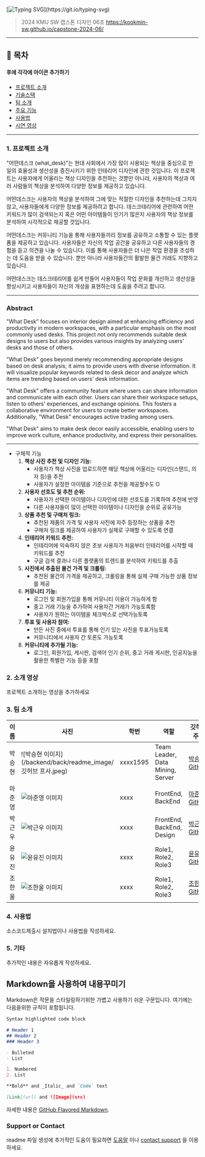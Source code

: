 [![Typing SVG](https://readme-typing-svg.demolab.com?font=Fira+Code&pause=1000&color=A16D07&random=false&width=435&lines=%EC%9D%B4+%EC%B1%85%EC%83%81+%EC%96%B4%EB%96%A4%EB%8D%B0%3F+++%EC%96%B4%EB%96%A4%EB%8D%B0%EC%8A%A4%ED%81%AC(what_desk))](https://git.io/typing-svg)

> 2024 KMU SW 캡스톤 디자인 06조
> https://kookmin-sw.github.io/capstone-2024-06/

---

## 📔 목차

#### 후에 각각에 아이콘 추가하기
- [프로젝트 소개](#-프로젝트-소개)
- [ 기술스택](#%EF%B8%8F-기술스택)
- [ 팀 소개](#-팀-소개)
- [ 주요 기능](#-주요-기능)
- [ 사용법](#-사용법)
- [ 시연 영상](#-시연-영상)

---

### 1. 프로젝트 소개
"어떤데스크 (what_desk)"는 현대 사회에서 가장 많이 사용되는 책상을 중심으로 한 일의 효율성과 생산성을 증진시키기 위한 인테리어 디자인에 관한 것입니다. 이 프로젝트는 사용자에게 어울리는 책상 디자인을 추천하는 것뿐만 아니라, 사용자의 책상과 여러 사람들의 책상을 분석하여 다양한 정보를 제공하고 있습니다.

어떤데스크는 사용자의 책상을 분석하여 그에 맞는 적절한 디자인을 추천하는데 그치지 않고, 사용자들에게 다양한 정보를 제공하려고 합니다. 데스크테리어에 관련하여 어떤 키워드가 많이 검색되는지 혹은 어떤 아이템들이 인기가 많은지 사용자의 책상 정보를 분석하여 시각적으로 제공할 것입니다.

어떤데스크는 커뮤니티 기능을 통해 사용자들끼리 정보를 공유하고 소통할 수 있는 플랫폼을 제공하고 있습니다. 사용자들은 자신의 작업 공간을 공유하고 다른 사용자들의 경험을 듣고 의견을 나눌 수 있습니다. 이를 통해 사용자들은 더 나은 작업 환경을 조성하는 데 도움을 받을 수 있습니다. 뿐만 아니라 사용자들간의 활발한 물건 거래도 지향하고 있습니다.
 
어떤데스크는 데스크테리어를 쉽게 만들어 사용자들이 작업 문화를 개선하고 생산성을 향상시키고 사용자들이 자신의 개성을 표현하는데 도움을 주려고 합니다.

---
### Abstract
"What Desk" focuses on interior design aimed at enhancing efficiency and productivity in modern workspaces, with a particular emphasis on the most commonly used desks. This project not only recommends suitable desk designs to users but also provides various insights by analyzing users' desks and those of others.

"What Desk" goes beyond merely recommending appropriate designs based on desk analysis; it aims to provide users with diverse information. It will visualize popular keywords related to desk decor and analyze which items are trending based on users' desk information.

"What Desk" offers a community feature where users can share information and communicate with each other. Users can share their workspace setups, listen to others' experiences, and exchange opinions. This fosters a collaborative environment for users to create better workspaces. Additionally, "What Desk" encourages active trading among users.

"What Desk" aims to make desk decor easily accessible, enabling users to improve work culture, enhance productivity, and express their personalities.

---

- 구체적 기능
  1. **책상 사진 추천 및 디자인 기능:**
      - 사용자가 책상 사진을 업로드하면 해당 책상에 어울리는 디자인(스탠드, 의자 등)을 추천
      - 사용자가 설정한 아이템을 기준으로 추천을 제공할수도 O
  2. **사용자 선호도 및 추천 순위:**
      - 사용자가 선택한 아이템이나 디자인에 대한 선호도를 기록하여 추천에 반영
      - 다른 사용자들이 많이 선택한 아이템이나 디자인을 순위로 공유가능
  3. **상품 추천 및 구매처 링크:**
      - 추천된 제품의 가격 및 사용자 사진에 자주 등장하는 상품을 추천
      - 구매처 링크를 제공하여 사용자가 실제로 구매할 수 있도록 연결
  4. **인테리어 키워드 추천:**
      - 인테리어에 익숙하지 않은 초보 사용자가 처음부터 인테리어를 시작할 때 키워드를 추천
      - 구글 검색 결과나 다른 플랫폼의 트렌드를 분석하여 키워드를 추출
  5. **사진에서 추출된 물건 가격 및 크롤링:**
      - 추천된 물건의 가격을 제공하고, 크롤링을 통해 실제 구매 가능한 상품 정보를 제공
  6. **커뮤니티 기능:**
      - 로그인 및 회원가입을 통해 커뮤니티 이용이 가능하게 함
      - 중고 거래 기능을 추가하여 사용자간 거래가 가능토록함
      - 사용자가 원하는 아이템을 체크박스로 선택가능토록
  7. **투표 및 사용자 참여:**
      - 만든 사진 중에서 투표를 통해 인기 있는 사진을 투표가능토록
      - 커뮤니티에서  사용자 간 토론도 가능토록
  8. **커뮤니티에 추가될 기능:**
      - 로그인, 회원가입, 게시판, 검색어 인기 순위, 중고 거래 게시판, 인공지능을 활용한 특별한 기능 등을 포함

### 2. 소개 영상

프로젝트 소개하는 영상을 추가하세요

### 3. 팀 소개

| 이름 | 사진 | 학번 | 역할 | 깃허브 주소 |
|---|---|---|---|---|
| 박승현 | ![박승현 이미지](/backend/back/readme_image/깃허브 프사.jpeg) | xxxx1595 | Team Leader, Data Mining, Server | [박승현 GitHub](https://github.com/gustmdqkr321) |
| 마준영 | ![마준영 이미지](마준영_이미지_URL) | xxxx | FrontEnd, BackEnd | [마준영 GitHub](마준영_GitHub_URL) |
| 박근우 | ![박근우 이미지](박근우_이미지_URL) | xxxx | FrontEnd, BackEnd, Design | [박근우 GitHub](박근우_GitHub_URL) |
| 윤유진 | ![윤유진 이미지](윤유진_이미지_URL) | xxxx | Role1, Role2, Role3 | [윤유진 GitHub](윤유진_GitHub_URL) |
| 조한울 | ![조한울 이미지](조한울_이미지_URL) | xxxx | Role1, Role2, Role3 | [조한울 GitHub](조한울_GitHub_URL) |

### 4. 사용법

소스코드제출시 설치법이나 사용법을 작성하세요.

### 5. 기타

추가적인 내용은 자유롭게 작성하세요.


## Markdown을 사용하여 내용꾸미기

Markdown은 작문을 스타일링하기위한 가볍고 사용하기 쉬운 구문입니다. 여기에는 다음을위한 규칙이 포함됩니다.

```markdown
Syntax highlighted code block

# Header 1
## Header 2
### Header 3

- Bulleted
- List

1. Numbered
2. List

**Bold** and _Italic_ and `Code` text

[Link](url) and ![Image](src)
```

자세한 내용은 [GitHub Flavored Markdown](https://guides.github.com/features/mastering-markdown/).

### Support or Contact

readme 파일 생성에 추가적인 도움이 필요하면 [도움말](https://help.github.com/articles/about-readmes/) 이나 [contact support](https://github.com/contact) 을 이용하세요.